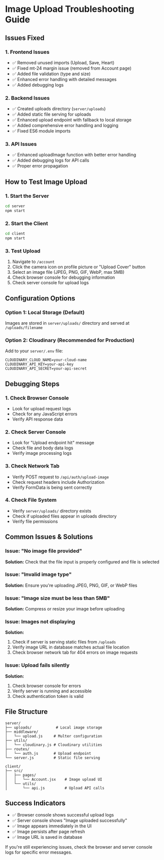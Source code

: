 # Image Upload Troubleshooting Guide

## Issues Fixed

### 1. Frontend Issues

- ✅ Removed unused imports (Upload, Save, Heart)
- ✅ Fixed mt-24 margin issue (removed from Account page)
- ✅ Added file validation (type and size)
- ✅ Enhanced error handling with detailed messages
- ✅ Added debugging logs

### 2. Backend Issues

- ✅ Created uploads directory (`server/uploads`)
- ✅ Added static file serving for uploads
- ✅ Enhanced upload endpoint with fallback to local storage
- ✅ Added comprehensive error handling and logging
- ✅ Fixed ES6 module imports

### 3. API Issues

- ✅ Enhanced uploadImage function with better error handling
- ✅ Added debugging logs for API calls
- ✅ Proper error propagation

## How to Test Image Upload

### 1. Start the Server

```bash
cd server
npm start
```

### 2. Start the Client

```bash
cd client
npm start
```

### 3. Test Upload

1. Navigate to `/account`
2. Click the camera icon on profile picture or "Upload Cover" button
3. Select an image file (JPEG, PNG, GIF, WebP, max 5MB)
4. Check browser console for debugging information
5. Check server console for upload logs

## Configuration Options

### Option 1: Local Storage (Default)

Images are stored in `server/uploads/` directory and served at `/uploads/filename`

### Option 2: Cloudinary (Recommended for Production)

Add to your `server/.env` file:

```env
CLOUDINARY_CLOUD_NAME=your-cloud-name
CLOUDINARY_API_KEY=your-api-key
CLOUDINARY_API_SECRET=your-api-secret
```

## Debugging Steps

### 1. Check Browser Console

- Look for upload request logs
- Check for any JavaScript errors
- Verify API response data

### 2. Check Server Console

- Look for "Upload endpoint hit" message
- Check file and body data logs
- Verify image processing logs

### 3. Check Network Tab

- Verify POST request to `/api/auth/upload-image`
- Check request headers include Authorization
- Verify FormData is being sent correctly

### 4. Check File System

- Verify `server/uploads/` directory exists
- Check if uploaded files appear in uploads directory
- Verify file permissions

## Common Issues & Solutions

### Issue: "No image file provided"

**Solution:** Check that the file input is properly configured and file is selected

### Issue: "Invalid image type"

**Solution:** Ensure you're uploading JPEG, PNG, GIF, or WebP files

### Issue: "Image size must be less than 5MB"

**Solution:** Compress or resize your image before uploading

### Issue: Images not displaying

**Solution:**

1. Check if server is serving static files from `/uploads`
2. Verify image URL in database matches actual file location
3. Check browser network tab for 404 errors on image requests

### Issue: Upload fails silently

**Solution:**

1. Check browser console for errors
2. Verify server is running and accessible
3. Check authentication token is valid

## File Structure

```
server/
├── uploads/           # Local image storage
├── middleware/
│   └── upload.js     # Multer configuration
├── utils/
│   └── cloudinary.js # Cloudinary utilities
├── routes/
│   └── auth.js       # Upload endpoint
└── server.js         # Static file serving

client/
├── src/
│   ├── pages/
│   │   └── Account.jsx    # Image upload UI
│   └── utils/
│       └── api.js         # Upload API calls
```

## Success Indicators

- ✅ Browser console shows successful upload logs
- ✅ Server console shows "Image uploaded successfully"
- ✅ Image appears immediately in the UI
- ✅ Image persists after page refresh
- ✅ Image URL is saved in database

If you're still experiencing issues, check the browser and server console logs for specific error messages.
